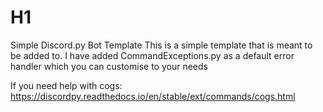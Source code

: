 # H1
Simple Discord.py Bot Template
This is a simple template that is meant to be added to. I have added CommandExceptions.py as a default error handler which you can customise to your needs

If you need help with cogs:
https://discordpy.readthedocs.io/en/stable/ext/commands/cogs.html
